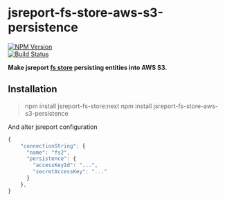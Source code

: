 # jsreport-fs-store-aws-s3-persistence
[![NPM Version](http://img.shields.io/npm/v/jsreport-fs-store-aws-s3-persistence.svg?style=flat-square)](https://npmjs.com/package/jsreport-fs-store-aws-s3-persistence)    
[![Build Status](https://travis-ci.org/jsreport/jsreport-fs-store-aws-s3-persistence.png?branch=master)](https://travis-ci.org/jsreport/jsreport-fs-store-aws-s3-persistence)

**Make jsreport [fs store](https://github.com/jsreport/jsreport-fs-store) persisting entities into AWS S3.**


## Installation

> npm install jsreport-fs-store:next
> npm install jsreport-fs-store-aws-s3-persistence

And alter jsreport configuration 
```js
{
	"connectionString": { 
	  "name": "fs2",
	  "persistence": {
	    "accessKeyId": "...",
	    "secretAccessKey": "..."
	  }
	},	
}
```